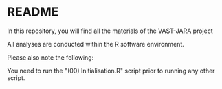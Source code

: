 # README

In this repository, you will find all the materials of the VAST-JARA project

All analyses are conducted within the R software environment. 

Please also note the following:

You need to run the "(00) Initialisation.R" script prior to running any other script. 
